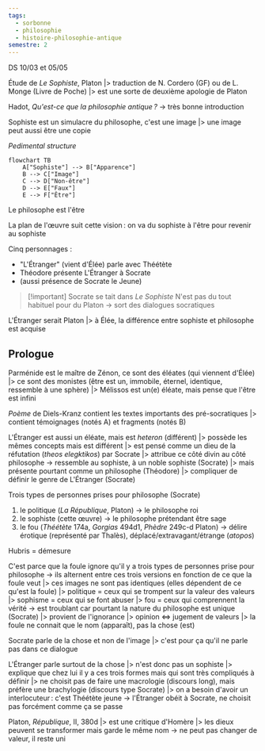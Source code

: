 ```yaml
---
tags:
  - sorbonne
  - philosophie
  - histoire-philosophie-antique
semestre: 2
---
```

DS 10/03 et 05/05

Étude de _Le Sophiste_, Platon
|> traduction de N. Cordero (GF) ou de L. Monge (Livre de Poche)
|> est une sorte de deuxième apologie de Platon

Hadot, _Qu'est-ce que la philosophie antique ?_ -> très bonne introduction

Sophiste est un simulacre du philosophe, c'est une image
|> une image peut aussi être une copie

*Pedimental structure*
```mermaid
flowchart TB
	A["Sophiste"] --> B["Apparence"]
	B --> C["Image"]
	C --> D["Non-être"]
	D --> E["Faux"]
	E --> F["Être"]
```
Le philosophe est l'être

La plan de l'œuvre suit cette vision : on va du sophiste à l'être pour revenir au sophiste

Cinq personnages :
- "L'Étranger" (vient d'Élée) parle avec Théétète
- Théodore présente L'Étranger à Socrate
- (aussi présence de Socrate le Jeune)

> [!important] Socrate se tait dans _Le Sophiste_
> N'est pas du tout habituel pour du Platon
> -> sort des dialogues socratiques

L'Étranger serait Platon
|> à Élée, la différence entre sophiste et philosophe est acquise
## Prologue
Parménide est le maître de Zénon, ce sont des éléates (qui viennent d'Élée)
|> ce sont des monistes (être est un, immobile, éternel, identique, ressemble à une sphère)
|> Mélissos est un(e) éléate, mais pense que l'être est infini

_Poème_ de Diels-Kranz contient les textes importants des pré-socratiques
|> contient témoignages (notés A) et fragments (notés B)

L'Étranger est aussi un éléate, mais est *heteron* (différent)
|> possède les mêmes concepts mais est différent
|> est pensé comme un dieu de la réfutation (*theos elegktikos*) par Socrate
|> attribue ce côté divin au côté philosophe
-> ressemble au sophiste, à un noble sophiste (Socrate)
|> mais présente pourtant comme un philosophe (Théodore)
|> compliquer de définir le genre de L'Étranger (Socrate)

Trois types de personnes prises pour philosophe (Socrate)
1. le politique (_La République_, Platon) -> le philosophe roi
2. le sophiste (cette œuvre) -> le philosophe prétendant être sage
3. le fou  (_Théétète_ 174a, _Gorgias_ 494d1, _Phèdre_ 249c-d Platon) -> délire érotique (représenté par Thalès), déplacé/extravagant/étrange (*atopos*)

Hubris = démesure

C'est parce que la foule ignore qu'il y a trois types de personnes prise pour philosophe -> ils alternent entre ces trois versions en fonction de ce que la foule veut
|> ces images ne sont pas identiques (elles dépendent de ce qu'est la foule)
|> politique = ceux qui se trompent sur la valeur des valeurs
|> sophisme = ceux qui se font abuser
|> fou = ceux qui comprennent la vérité
-> est troublant car pourtant la nature du philosophe est unique (Socrate)
|> provient de l'ignorance
|> opinion <=> jugement de valeurs
|> la foule ne connait que le nom (apparaît), pas la chose (est)

Socrate parle de la chose et non de l'image
|> c'est pour ça qu'il ne parle pas dans ce dialogue

L'Étranger parle surtout de la chose
|> n'est donc pas un sophiste
|> explique que chez lui il y a ces trois formes mais qui sont très compliqués à définir
|> ne choisit pas de faire une macrologie (discours long), mais préfère une brachylogie (discours type Socrate)
|> on a besoin d'avoir un interlocuteur : c'est Théétète jeune
-> l'Étranger obéit à Socrate, ne choisit pas forcément comme ça se passe

Platon, _République_, II, 380d
|> est une critique d'Homère
|> les dieux peuvent se transformer mais garde le même nom -> ne peut pas changer de valeur, il reste uni